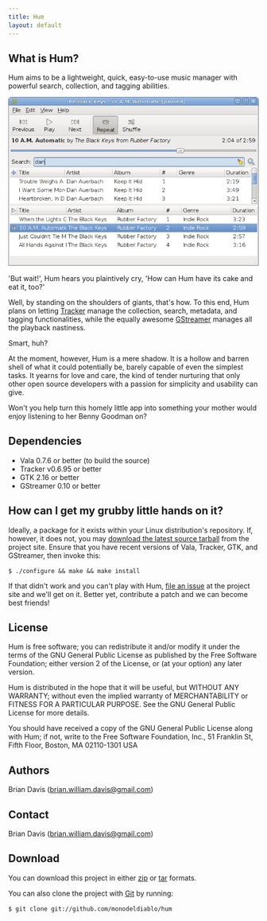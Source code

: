 ```yaml
---
title: Hum
layout: default
---
```


What is Hum?
------------
Hum aims to be a lightweight, quick, easy-to-use music manager with powerful
search, collection, and tagging abilities.

![Hum in action](HumPausedSearch.png)

'But wait!', Hum hears you plaintively cry, 'How can Hum have its cake and eat
it, too?'

Well, by standing on the shoulders of giants, that's how. To this end, Hum
plans on letting [Tracker](http://www.tracker-project.org/) manage the
collection, search, metadata, and tagging functionalities, while the equally
awesome [GStreamer](http://gstreamer.freedesktop.org) manages all the playback
nastiness.

Smart, huh?

At the moment, however, Hum is a mere shadow. It is a hollow and barren shell
of what it could potentially be, barely capable of even the simplest tasks. It
yearns for love and care, the kind of tender nurturing that only other open
source developers with a passion for simplicity and usability can give.

Won't you help turn this homely little app into something your mother would
enjoy listening to her Benny Goodman on?

Dependencies
------------
 * Vala 0.7.6 or better (to build the source)
 * Tracker v0.6.95 or better
 * GTK 2.16 or better
 * GStreamer 0.10 or better

How can I get my grubby little hands on it?
-------------------------------------------
Ideally, a package for it exists within your Linux distribution's repository.
If, however, it does not, you may [download the latest source tarball](http://github.com/monodeldiablo/hum/downloads)
from the project site. Ensure that you have recent versions of Vala, Tracker,
GTK, and GStreamer, then invoke this:

    $ ./configure && make && make install

If that didn't work and you can't play with Hum, [file an issue](http://github.com/monodeldiablo/hum/issues)
at the project site and we'll get on it. Better yet, contribute a patch and we
can become best friends!

License
-------
Hum is free software; you can redistribute it and/or modify it under the terms of the GNU General Public License as published by the Free Software Foundation; either version 2 of the License, or (at your option) any later version.

Hum is distributed in the hope that it will be useful, but WITHOUT ANY WARRANTY; without even the implied warranty of MERCHANTABILITY or FITNESS FOR A PARTICULAR PURPOSE.  See the GNU General Public License for more details.

You should have received a copy of the GNU General Public License along with Hum; if not, write to the Free Software Foundation, Inc., 51 Franklin St, Fifth Floor, Boston, MA  02110-1301  USA

Authors
-------
Brian Davis (brian.william.davis@gmail.com)

Contact
-------
Brian Davis (brian.william.davis@gmail.com)

Download
--------
You can download this project in either [zip](http://github.com/monodeldiablo/hum/zipball/master) or [tar](http://github.com/monodeldiablo/hum/tarball/master) formats.

You can also clone the project with [Git](http://git-scm.com) by running:

    $ git clone git://github.com/monodeldiablo/hum
